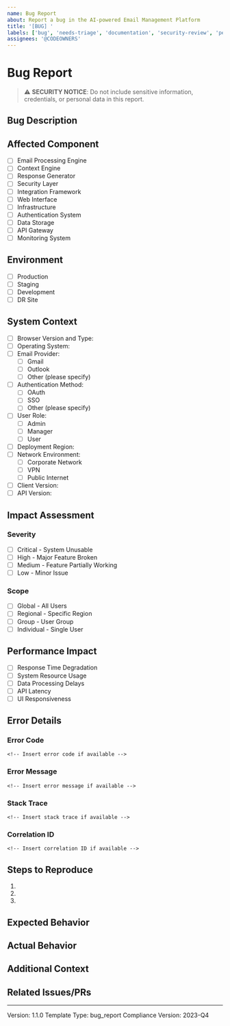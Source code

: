 ```yaml
---
name: Bug Report
about: Report a bug in the AI-powered Email Management Platform
title: '[BUG] '
labels: ['bug', 'needs-triage', 'documentation', 'security-review', 'performance', 'reliability']
assignees: '@CODEOWNERS'
---
```


# Bug Report

> ⚠️ **SECURITY NOTICE**: Do not include sensitive information, credentials, or personal data in this report.

## Bug Description
<!-- Provide a clear and concise description of the bug and its impact on system functionality -->

## Affected Component
<!-- Select the primary system component affected by this bug -->
- [ ] Email Processing Engine
- [ ] Context Engine
- [ ] Response Generator
- [ ] Security Layer
- [ ] Integration Framework
- [ ] Web Interface
- [ ] Infrastructure
- [ ] Authentication System
- [ ] Data Storage
- [ ] API Gateway
- [ ] Monitoring System

## Environment
<!-- Select the environment where the bug was encountered -->
- [ ] Production
- [ ] Staging
- [ ] Development
- [ ] DR Site

## System Context
<!-- Check all that apply and provide relevant details -->
- [ ] Browser Version and Type: 
- [ ] Operating System: 
- [ ] Email Provider:
  - [ ] Gmail
  - [ ] Outlook
  - [ ] Other (please specify)
- [ ] Authentication Method:
  - [ ] OAuth
  - [ ] SSO
  - [ ] Other (please specify)
- [ ] User Role:
  - [ ] Admin
  - [ ] Manager
  - [ ] User
- [ ] Deployment Region: 
- [ ] Network Environment:
  - [ ] Corporate Network
  - [ ] VPN
  - [ ] Public Internet
- [ ] Client Version: 
- [ ] API Version: 

## Impact Assessment

### Severity
<!-- Select one severity level -->
- [ ] Critical - System Unusable
- [ ] High - Major Feature Broken
- [ ] Medium - Feature Partially Working
- [ ] Low - Minor Issue

### Scope
<!-- Select one scope level -->
- [ ] Global - All Users
- [ ] Regional - Specific Region
- [ ] Group - User Group
- [ ] Individual - Single User

## Performance Impact
<!-- Check all that apply and provide specific metrics where possible -->
- [ ] Response Time Degradation
  <!-- Specify degradation in ms/s -->
- [ ] System Resource Usage
  <!-- Specify CPU/Memory impact -->
- [ ] Data Processing Delays
  <!-- Specify processing time impact -->
- [ ] API Latency
  <!-- Specify latency increase -->
- [ ] UI Responsiveness
  <!-- Specify UI interaction delays -->

## Error Details
<!-- Provide any available error information -->

### Error Code
```
<!-- Insert error code if available -->
```

### Error Message
```
<!-- Insert error message if available -->
```

### Stack Trace
```
<!-- Insert stack trace if available -->
```

### Correlation ID
```
<!-- Insert correlation ID if available -->
```

## Steps to Reproduce
1. 
2. 
3. 

## Expected Behavior
<!-- Describe what should happen -->

## Actual Behavior
<!-- Describe what actually happens -->

## Additional Context
<!-- Add any other relevant context, screenshots, or logs -->

## Related Issues/PRs
<!-- Reference any related issues or pull requests -->

---
<!-- Automated Section - Do Not Modify -->
Version: 1.1.0
Template Type: bug_report
Compliance Version: 2023-Q4